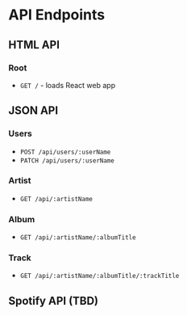 # API Endpoints

## HTML API

### Root

- `GET /` - loads React web app

## JSON API

### Users

- `POST /api/users/:userName`
- `PATCH /api/users/:userName`

### Artist

- `GET /api/:artistName`

### Album

- `GET /api/:artistName/:albumTitle`

### Track

- `GET /api/:artistName/:albumTitle/:trackTitle`

## Spotify API (TBD)
